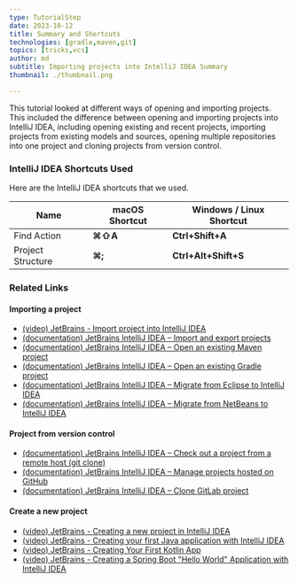 ```yaml
---
type: TutorialStep
date: 2023-10-12
title: Summary and Shortcuts
technologies: [gradle,maven,git]
topics: [tricks,vcs]
author: md
subtitle: Importing projects into IntelliJ IDEA Summary
thumbnail: ./thumbnail.png

---
```


This tutorial looked at different ways of opening and importing projects. This included the difference
between opening and importing projects into IntelliJ IDEA, including opening existing and recent projects, importing
projects from existing models and sources, opening multiple repositories into one project and cloning projects from
version control.

### IntelliJ IDEA Shortcuts Used

Here are the IntelliJ IDEA shortcuts that we used.

| Name              | macOS Shortcut | Windows / Linux Shortcut |
|-------------------|----------------|--------------------------|
| Find Action       | **⌘⇧A**        | **Ctrl+Shift+A**         |
| Project Structure | **⌘;**         | **Ctrl+Alt+Shift+S**     |

### Related Links

#### Importing a project
- [(video) JetBrains - Import project into IntelliJ IDEA](https://www.youtube.com/watch?v=WAjGGd9LED4)
- [(documentation) JetBrains IntelliJ IDEA – Import and export projects](https://www.jetbrains.com/help/idea/import-project-or-module-wizard.html)
- [(documentation) JetBrains IntelliJ IDEA – Open an existing Maven project](https://www.jetbrains.com/help/idea/maven-support.html#maven_import_project_start)
- [(documentation) JetBrains IntelliJ IDEA – Open an existing Gradle project](https://www.jetbrains.com/help/idea/gradle.html#gradle_import_project_start)
- [(documentation) JetBrains IntelliJ IDEA – Migrate from Eclipse to IntelliJ IDEA](https://www.jetbrains.com/help/idea/migrating-from-eclipse-to-intellij-idea.html)
- [(documentation) JetBrains IntelliJ IDEA – Migrate from NetBeans to IntelliJ IDEA](https://www.jetbrains.com/help/idea/netbeans.html)
#### Project from version control
- [(documentation) JetBrains IntelliJ IDEA – Check out a project from a remote host (git clone)](https://www.jetbrains.com/help/idea/set-up-a-git-repository.html#clone-repo)
- [(documentation) JetBrains IntelliJ IDEA – Manage projects hosted on GitHub](https://www.jetbrains.com/help/idea/manage-projects-hosted-on-github.html)
- [(documentation) JetBrains IntelliJ IDEA – Clone GitLab project](https://www.jetbrains.com/help/idea/clone-gitlab-project.html)
#### Create a new project
- [(video) JetBrains - Creating a new project in IntelliJ IDEA](https://www.youtube.com/watch?v=xmrFlqbTjp8)
- [(video) JetBrains - Creating your first Java application with IntelliJ IDEA](https://www.youtube.com/watch?v=H_XxH66lm3U)
- [(video) JetBrains - Creating Your First Kotlin App](https://www.youtube.com/watch?v=0bfEO6z-Bgs)
- [(video) JetBrains - Creating a Spring Boot "Hello World" Application with IntelliJ IDEA](https://www.youtube.com/watch?v=5kOGdZmpSDI)